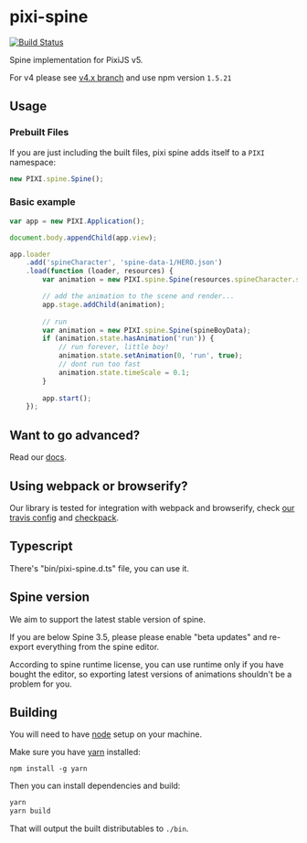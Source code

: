 # pixi-spine

[![Build Status](https://travis-ci.org/pixijs/pixi-spine.svg?branch=master)](https://travis-ci.org/pixijs/pixi-spine)

Spine implementation for PixiJS v5.

For v4 please see [v4.x branch](https://github.com/pixijs/pixi-spine/tree/v4.x) and use npm version `1.5.21` 

## Usage

### Prebuilt Files

If you are just including the built files, pixi spine adds itself to a `PIXI` namespace:

```js
new PIXI.spine.Spine();
```

### Basic example

```js
var app = new PIXI.Application();

document.body.appendChild(app.view);

app.loader
    .add('spineCharacter', 'spine-data-1/HERO.json')
    .load(function (loader, resources) {
        var animation = new PIXI.spine.Spine(resources.spineCharacter.spineData);

        // add the animation to the scene and render...
        app.stage.addChild(animation);
        
        // run 
        var animation = new PIXI.spine.Spine(spineBoyData);
        if (animation.state.hasAnimation('run')) {
            // run forever, little boy!
            animation.state.setAnimation(0, 'run', true);
            // dont run too fast
            animation.state.timeScale = 0.1;
        }
        
        app.start();
    });
```

## Want to go advanced?

Read our [docs](examples/index.md).

## Using webpack or browserify?

Our library is tested for integration with webpack and browserify,
check [our travis config](.travis.yml) and [checkpack](http://github.com/cursedcoder/checkpack).

## Typescript

There's "bin/pixi-spine.d.ts" file, you can use it.

## Spine version

We aim to support the latest stable version of spine. 

If you are below Spine 3.5, please please enable "beta updates" and re-export everything from the spine editor.

According to spine runtime license, you can use runtime only if you have bought the editor, so exporting latest versions of animations shouldn't be a problem for you.

## Building

You will need to have [node][node] setup on your machine.

Make sure you have [yarn][yarn] installed:

    npm install -g yarn

Then you can install dependencies and build:

```bash
yarn
yarn build
```

That will output the built distributables to `./bin`.

[node]:             https://nodejs.org/
[typescript]:       https://www.typescriptlang.org/
[yarn]:             https://yarnpkg.com
